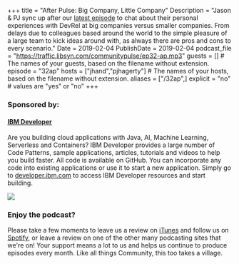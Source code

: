 +++
title = "After Pulse: Big Company, Little Company"
Description = "Jason & PJ sync up after our [latest episode](http://communitypulse.io/32-bigco-littleco/) to chat about their personal experiences with DevRel at big companies versus smaller companies. From delays due to colleagues based around the world to the simple pleasure of a large team to kick ideas around with, as always there are pros and cons to every scenario."
Date = 2019-02-04
PublishDate = 2019-02-04
podcast_file = "https://traffic.libsyn.com/communitypulse/ep32-ap.mp3"
guests = [] # The names of your guests, based on the filename without extension.
episode = "32ap"
hosts = ["jhand","pjhagerty"] # The names of your hosts, based on the filename without extension.
aliases = ["/32ap",]
explicit = "no" # values are "yes" or "no"
+++
### Sponsored by:
#### **[IBM Developer](https://developer.ibm.com/)**

Are you building cloud applications with Java, AI, Machine Learning, Serverless and Containers? IBM Developer provides a large number of Code Patterns, sample applications, articles, tutorials and videos to help you build faster. All code is available on GitHub. You can incorporate any code into existing applications or use it to start a new application. Simply go to [developer.ibm.com](https://developer.ibm.com) to access IBM Developer resources and start building.

![](https://pbs.twimg.com/profile_images/1034839332605972480/9xT-TdbW_400x400.jpg)

### Enjoy the podcast?
Please take a few moments to leave us a review on [iTunes](https://itunes.apple.com/us/podcast/community-pulse/id1218368182?mt=2) and follow us on [Spotify](https://open.spotify.com/show/3I7g5WfMSgpWu38zZMjet?si=565TMb81SaWwrJYbAIeOxQ), or leave a review on one of the other many podcasting sites that we're on! Your support means a lot to us and helps us continue to produce episodes every month. Like all things Community, this too takes a village.
